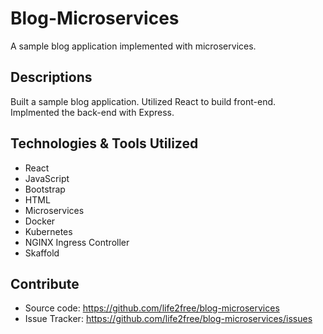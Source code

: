 # Blog-Microservices

A sample blog application implemented with microservices.

## Descriptions

Built a sample blog application. Utilized React to build front-end. Implmented the back-end with Express.

## Technologies & Tools Utilized

- React
- JavaScript
- Bootstrap
- HTML
- Microservices
- Docker
- Kubernetes
- NGINX Ingress Controller
- Skaffold

## Contribute

- Source code: https://github.com/life2free/blog-microservices
- Issue Tracker: https://github.com/life2free/blog-microservices/issues
